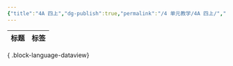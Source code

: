 ```yaml
---
{"title":"4A 四上","dg-publish":true,"permalink":"/4 单元教学/4A 四上/","dgPassFrontmatter":true,"noteIcon":""}
---
```



| 标题 | 标签 |
| -- | -- |

{ .block-language-dataview}